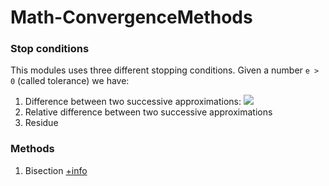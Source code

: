 # Math-ConvergenceMethods

### Stop conditions

This modules uses three different stopping conditions. Given a number `e > 0` (called tolerance) we have:
  1. Difference between two successive approximations: <img src="https://latex.codecogs.com/gif.latex?O_t=\text { Onset event at time bin } t " />
  2. Relative difference between two successive approximations
  3. Residue
### Methods

1. Bisection [+info](https://en.wikipedia.org/wiki/Bisection_method)
